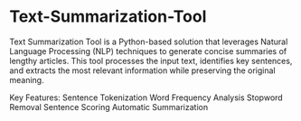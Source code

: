 # Text-Summarization-Tool

Text Summarization Tool is a Python-based solution that leverages Natural Language Processing (NLP) techniques to generate concise summaries of lengthy articles. This tool processes the input text, identifies key sentences, and extracts the most relevant information while preserving the original meaning.

Key Features:
 Sentence Tokenization
 Word Frequency Analysis
 Stopword Removal 
 Sentence Scoring
 Automatic Summarization
